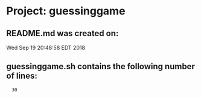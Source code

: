 # Project: guessinggame
## README.md was created on: 
Wed Sep 19 20:48:58 EDT 2018
## guessinggame.sh contains the following number of lines: 
      30
